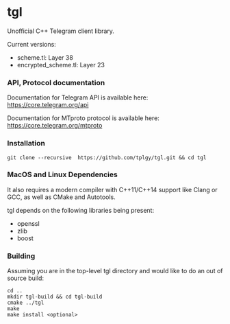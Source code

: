 # tgl

Unofficial C++ Telegram client library.

Current versions:

- scheme.tl: Layer 38
- encrypted_scheme.tl: Layer 23

### API, Protocol documentation

Documentation for Telegram API is available here: https://core.telegram.org/api

Documentation for MTproto protocol is available here: https://core.telegram.org/mtproto

### Installation

```
git clone --recursive  https://github.com/tplgy/tgl.git && cd tgl
```

### MacOS and Linux Dependencies

It also requires a modern compiler with C++11/C++14 support like Clang or GCC, as well as CMake and Autotools.

tgl depends on the following libraries being present:
- openssl
- zlib
- boost

### Building

Assuming you are in the top-level tgl directory and would like to do an out of source build:
```
cd ..
mkdir tgl-build && cd tgl-build
cmake ../tgl
make
make install <optional>
```
